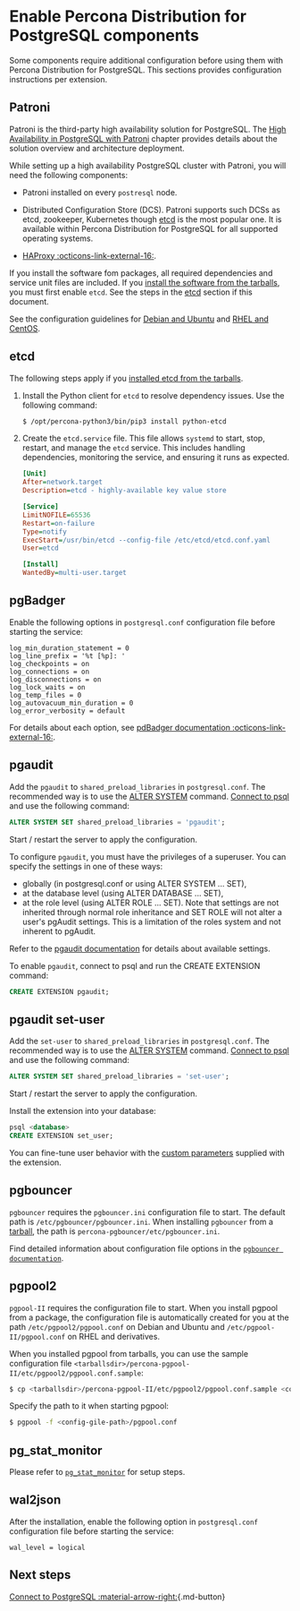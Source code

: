 # Enable Percona Distribution for PostgreSQL components

Some components require additional configuration before using them with Percona Distribution for PostgreSQL. This sections provides configuration instructions per extension.

## Patroni

Patroni is the third-party high availability solution for PostgreSQL. The [High Availability in PostgreSQL with Patroni](solutions/high-availability.md) chapter provides details about the solution overview and architecture deployment. 

While setting up a high availability PostgreSQL cluster with Patroni, you will need the following components:

- Patroni installed on every ``postresql`` node. 

- Distributed Configuration Store (DCS). Patroni supports such DCSs as etcd, zookeeper, Kubernetes though [etcd](https://etcd.io/) is the most popular one. It is available within Percona Distribution for PostgreSQL for all supported operating systems. 
  
- [HAProxy :octicons-link-external-16:](http://www.haproxy.org/).

If you install the software fom packages, all required dependencies and service unit files are included. If you [install the software from the tarballs](tarball.md), you must first enable `etcd`. See the steps in the [etcd](#etcd) section if this document.

See the configuration guidelines for [Debian and Ubuntu](solutions/ha-setup-apt.md) and [RHEL and CentOS](solutions/ha-setup-yum.md). 

## etcd

The following steps apply if you [installed etcd  from the tarballs](tarball.md).

1. Install the Python client for `etcd` to resolve dependency issues. Use the following command:

    ```{.bash data-prompt="$"}
    $ /opt/percona-python3/bin/pip3 install python-etcd
    ```

2. Create the `etcd.service` file. This file allows `systemd` to start, stop, restart, and manage the `etcd` service. This includes handling dependencies, monitoring the service, and ensuring it runs as expected. 

    ```ini title="/etc/systemd/system/etcd.service"
    [Unit]
    After=network.target
    Description=etcd - highly-available key value store

    [Service]
    LimitNOFILE=65536
    Restart=on-failure
    Type=notify
    ExecStart=/usr/bin/etcd --config-file /etc/etcd/etcd.conf.yaml
    User=etcd

    [Install]
    WantedBy=multi-user.target
    ```

  

## pgBadger

Enable the following options in `postgresql.conf` configuration file before starting the service:

```
log_min_duration_statement = 0
log_line_prefix = '%t [%p]: '
log_checkpoints = on
log_connections = on
log_disconnections = on
log_lock_waits = on
log_temp_files = 0
log_autovacuum_min_duration = 0
log_error_verbosity = default
```

For details about each option, see [pdBadger documentation :octicons-link-external-16:](https://github.com/darold/pgbadger/#POSTGRESQL-CONFIGURATION).

## pgaudit

Add the `pgaudit` to `shared_preload_libraries` in `postgresql.conf`. The recommended way is to use the [ALTER SYSTEM](https://www.postgresql.org/docs/16/sql-altersystem.html) command. [Connect to psql](#connect-to-the-postgresql-server) and use the following command:

```sql
ALTER SYSTEM SET shared_preload_libraries = 'pgaudit';
```

Start / restart the server to apply the configuration.

To configure `pgaudit`, you must have the privileges of a superuser. You can specify the settings in one of these ways:

*  globally (in postgresql.conf or using ALTER SYSTEM ... SET), 
* at the database level (using ALTER DATABASE ... SET), 
* at the role level (using ALTER ROLE ... SET). Note that settings are not inherited through normal role inheritance and SET ROLE will not alter a user's pgAudit settings. This is a limitation of the roles system and not inherent to pgAudit. 

Refer to the [pgaudit documentation](https://github.com/pgaudit/pgaudit/blob/master/README.md#settings) for details about available settings.

To enable `pgaudit`, connect to psql and run the CREATE EXTENSION command:

```sql
CREATE EXTENSION pgaudit;
```

## pgaudit set-user

Add the `set-user` to `shared_preload_libraries` in `postgresql.conf`. The recommended way is to use the [ALTER SYSTEM](https://www.postgresql.org/docs/13/sql-altersystem.html) command. [Connect to psql](connect.md) and use the following command:

```sql
ALTER SYSTEM SET shared_preload_libraries = 'set-user';
```

Start / restart the server to apply the configuration.

Install the extension into your database:

```sql
psql <database>
CREATE EXTENSION set_user;
```

You can fine-tune user behavior with the [custom parameters](https://github.com/pgaudit/set_user#configuration-options) supplied with the extension.


## pgbouncer

`pgbouncer` requires the `pgbouncer.ini` configuration file to start. The default path is `/etc/pgbouncer/pgbouncer.ini`. When installing `pgbouncer` from a [tarball](tarball.md), the path is `percona-pgbouncer/etc/pgbouncer.ini`.

Find detailed information about configuration file options in the [`pgbouncer documentation`](https://www.pgbouncer.org/config.html).

## pgpool2

`pgpool-II` requires the configuration file to start. When you install pgpool from a package, the configuration file is automatically created for you at the path `/etc/pgpool2/pgpool.conf` on Debian and Ubuntu and `/etc/pgpool-II/pgpool.conf` on RHEL and derivatives.

When you installed pgpool from tarballs, you can use the sample configuration file `<tarballsdir>/percona-pgpool-II/etc/pgpool2/pgpool.conf.sample`:

```{.bash data-prompt="$"}
$ cp <tarballsdir>/percona-pgpool-II/etc/pgpool2/pgpool.conf.sample <config-gile-path>/pgpool.conf
```

Specify the path to it when starting pgpool:

```{.bash data-prompt="$"}
$ pgpool -f <config-gile-path>/pgpool.conf
```

## pg_stat_monitor

Please refer to [`pg_stat_monitor`](pg-stat-monitor.md#setup) for setup steps.

## wal2json

After the installation, enable the following option in `postgresql.conf` configuration file before starting the service:

```
wal_level = logical
```

## Next steps 

[Connect to PostgreSQL :material-arrow-right:](connect.md){.md-button}